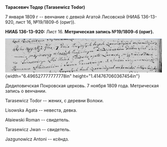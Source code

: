 **Тарасевич Тодор (Tarasewicz Todor)**

7 января 1809 г -- венчание с девкой Агатой Лисовской (НИАБ 136-13-920,
лист 16, №19/1809-б (ориг)).

**НИАБ 136-13-920:** Лист 16. **Метрическая запись №19/1809-б (ориг).**

![](./media/88febfae4240ac57838c4b401ba35b0e490ca2bd.png){width="6.496527777777778in"
height="1.414767060367454in"}

Дедиловичская Покровская церковь. 7 ноября 1809 года. Метрическая запись
о венчании.

Tarasewicz Todor -- жених, с деревни Волоки.

Lisowska Agata -- невеста, девка.

Ałaiewski Roman -- свидетель.

Tarasewicz Jwan -- свидетель.

Jazgunowicz Antoni -- ксёндз.
